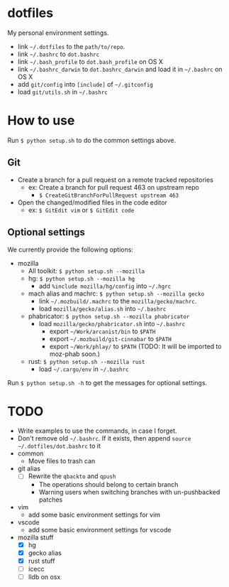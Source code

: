 # dotfiles
My personal environment settings.

- link ```~/.dotfiles``` to the ```path/to/repo```.
- link ```~/.bashrc``` to ```dot.bashrc```
- link ```~/.bash_profile``` to ```dot.bash_profile``` on OS X
- link ```~/.bashrc_darwin``` to ```dot.bashrc_darwin``` and load it in ```~/.bashrc``` on OS X
- add ```git/config``` into ```[include]``` of ```~/.gitconfig```
- load ```git/utils.sh``` in ```~/.bashrc```

# How to use
Run ```$ python setup.sh``` to do the common settings above.

## Git
- Create a branch for a pull request on a remote tracked repositories
  - ex: Create a branch for pull request 463 on upstream repo
    - `$ CreateGitBranchForPullRequest upstream 463`
- Open the changed/modified files in the code editor
  - ex: `$ GitEdit vim` or `$ GitEdit code`

## Optional settings
We currently provide the following options:
- mozilla
  - All toolkit: ```$ python setup.sh --mozilla```
  - hg: ```$ python setup.sh --mozilla hg```
    - add ```%include mozilla/hg/config``` into ```~/.hgrc```
  - mach alias and machrc: ```$ python setup.sh --mozilla gecko```
    - link ```~/.mozbuild/.machrc``` to the ```mozilla/gecko/machrc```.
    - load ```mozilla/gecko/alias.sh``` into ```~/.bashrc```
  - phabricator: ```$ python setup.sh --mozilla phabricator```
    - load ```mozilla/gecko/phabricator.sh``` into ```~/.bashrc```
      - export ```~/Work/arcanist/bin``` to ```$PATH```
      - export ```~/.mozbuild/git-cinnabar``` to ```$PATH```
      - export ```~/Work/phlay/``` to ```$PATH``` (TODO: It will be imported to moz-phab soon.)
  - rust: ```$ python setup.sh --mozilla rust```
    - load ```~/.cargo/env``` in ```~/.bashrc```

Run ```$ python setup.sh -h``` to get the messages for optional settings.

# TODO
- Write examples to use the commands, in case I forget.
- Don't remove old ```~/.bashrc```.
  If it exists, then append ```source ~/.dotfiles/dot.bashrc``` to it
- common
  - Move files to trash can
- git alias
  - [ ] Rewrite the ```qbackto``` and ```qpush```
    - The operations should belong to certain branch
    - Warning users when switching branches with un-pushbacked patches
- vim
  - add some basic environment settings for vim
- vscode
  - add some basic environment settings for vscode
- mozilla stuff
  - [x] hg
  - [x] gecko alias
  - [x] rust stuff
  - [ ] icecc
  - [ ] lldb on osx
